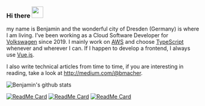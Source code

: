 ### Hi there <img src="https://raw.githubusercontent.com/MartinHeinz/MartinHeinz/master/wave.gif" width="30px">

my name is Benjamin and the wonderful city of Dresden (Germany) is where I am living. I’ve been working as a Cloud Software Developer for [Volkswagen](https://github.com/volkswagen) since 2019. I mainly work on [AWS](https://github.com/aws) and choose [TypeScript](https://github.com/microsoft/TypeScript) whenever and wherever I can. If I happen to develop a frontend, I always use [Vue.js](https://github.com/vuejs).

I also write technical articles from time to time, if you are interesting in reading, take a look at http://medium.com/@bmacher.

![Benjamin's github stats](https://github-readme-stats.vercel.app/api?username=bmacher&include_all_commits=true&theme=cobalt)

[![ReadMe Card](https://github-readme-stats.vercel.app/api/pin/?username=bmacher&repo=mevn&theme=cobalt)](https://github.com/anuraghazra/github-readme-stats)
[![ReadMe Card](https://github-readme-stats.vercel.app/api/pin/?username=bmacher&repo=ts-git-hooks&theme=cobalt)](https://github.com/anuraghazra/github-readme-stats)
[![ReadMe Card](https://github-readme-stats.vercel.app/api/pin/?username=bmacher&repo=cdk-frontend-pipeline&theme=cobalt)](https://github.com/anuraghazra/github-readme-stats)
